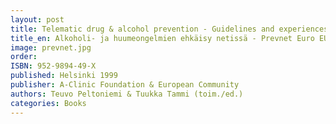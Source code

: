 ```yaml
---
layout: post
title: Telematic drug & alcohol prevention - Guidelines and experiences from Prevnet Euro (112s.)
title_en: Alkoholi- ja huumeongelmien ehkäisy netissä - Prevnet Euro EU-projektin menetelmiä ja kokemuksia
image: prevnet.jpg
order:
ISBN: 952-9894-49-X
published: Helsinki 1999
publisher: A-Clinic Foundation & European Community
authors: Teuvo Peltoniemi & Tuukka Tammi (toim./ed.) 
categories: Books
---
```

